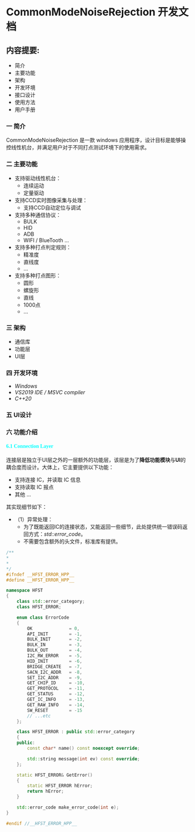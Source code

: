 # CommonModeNoiseRejection 开发文档

## 内容提要:
- 简介
- 主要功能
- 架构
- 开发环境
- 接口设计
- 使用方法
- 用户手册

### 一 简介
CommonModeNoiseRejection 是一款 windows 应用程序，设计目标是能够操控线性机台，并满足用户对于不同打点测试环境下的使用需求。
### 二 主要功能
- 支持驱动线性机台：
    - 连续运动
    - 定量驱动
- 支持CCD实时图像采集与处理：
    - 支持CCD自动定位与调试
- 支持多种通信协议：
    - BULK
    - HID
    - ADB
    - WIFI / BlueTooth ...
- 支持多种打点判定规则：
    - 精准度
    - 直线度
    - ...
- 支持多种打点图形：
    - 圆形
    - 螺旋形
    - 直线
    - 1000点
    - ...
### 三 架构
- 通信库
- 功能层
- UI层
### 四 开发环境
- *Windows*
- *VS2019 IDE / MSVC compiler*
- *C++20*
### 五 UI设计
### 六 功能介绍
#### <font color=cyan face="微软雅黑">6.1 Connection Layer</font>
连接层是独立于UI层之外的一层额外的功能层，该层是为了**降低功能模块**与**UI**的耦合度而设计。大体上，它主要提供以下功能：
- 支持连接 IC，并读取 IC 信息
- 支持读取 IC 报点
- 其他 ...

其实现细节如下：

- （1）异常处理：
    - 为了既能返回IC的连接状态，又能返回一些细节，此处提供统一错误码返回方式：*std::error_code*。
    - 不需要包含额外的头文件，标准库有提供。
~~~C++
/**
*
*
*/
#ifndef __HFST_ERROR_HPP__
#define __HFST_ERROR_HPP__

namespace HFST
{
    class std::error_category;
    class HFST_ERROR;

    enum class ErrorCode
    {
        OK              = 0,
        API_INIT        = -1,
        BULK_INIT       = -2,
        BULK_IN         = -3,
        BULK_OUT        = -4,
        I2C_RW_ERROR    = -5,
        HID_INIT        = -6,
        BRIDGE_CREATE   = -7,
        SACN_I2C_ADDR   = -8,
        SET_I2C_ADDR    = -9,
        GET_CHIP_ID     = -10,
        GET_PROTOCOL    = -11,
        GET_STATUS      = -12,
        GET_IC_INFO     = -13,
        GET_RAW_INFO    = -14,
        SW_RESET        = -15
        // ...etc
    };

    class HFST_ERROR : public std::error_category
    {
    public:
        const char* name() const noexcept override;

        std::string message(int ev) const override;
    };

    static HFST_ERROR& GetError()
    {
        static HFST_ERROR hError;
        return hError;
    }

    std::error_code make_error_code(int e);
}

#endif //__HFST_ERROR_HPP__
~~~

